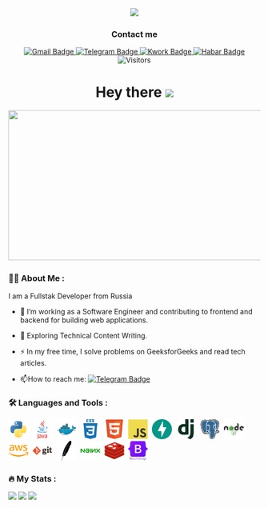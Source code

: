 <div align="center">
  <div id="header">
    <img autoplay="autoplay" src="https://media.giphy.com/media/M9gbBd9nbDrOTu1Mqx/giphy.gif"  width="100"/>
  </div>
  <div align="center" id="badges">
    <h3 align="center">Contact me</h3>
    <a href="mailto:alek.sandr2020@mail.ru">
      <img src="https://img.shields.io/badge/-alek.sandr2020%40gmail.com-red?style=for-the-badge&logo=gmail&logoColor=white" alt="Gmail Badge"/>
    </a>
    <a href="https://t.me/Vladimir003">
      <img src="https://img.shields.io/badge/-AlekGurov-blue?style=for-the-badge&logo=telegram&logoColor=white" alt="Telegram Badge"/>
    </a>
    <a href="https://kwork.ru/user/shamhi">
      <img src="https://img.shields.io/badge/-aleksandrgurov-yellow?style=for-the-badge&logo=kwork&logoColor=white" alt="Kwork Badge"/>
    </a>
     <a href="https://freelance.habr.com/freelancers/ShamHi">
      <img src="https://img.shields.io/badge/-aleksandrgurov-brightgreen?style=for-the-badge&logo=habr&logoColor=white" alt="Habar Badge"/>
    </a>
  </div>  
  <img alt="Visitors" src="https://komarev.com/ghpvc/?username=shamhi&label=Profile%20Visits&style=for-the-badge" />
  <h1>
    Hey there
    <img src="https://media.giphy.com/media/hvRJCLFzcasrR4ia7z/giphy.gif" width="30px"/>
  </h1>
  <div align="center">
    <img src="https://media.giphy.com/media/dWesBcTLavkZuG35MI/giphy.gif" width="600" height="300"/>
  </div>
</div>


### :woman_technologist: About Me :
 I am a Fullstak Developer from Russia <br>
- :telescope: I’m working as a Software Engineer and contributing to frontend and backend for building web applications.

- :seedling: Exploring Technical Content Writing.

- :zap: In my free time, I solve problems on GeeksforGeeks and read tech articles.

- :mailbox:How to reach me: [![Telegram Badge](https://img.shields.io/badge/-AlekGurov-blue?style=flat&logo=Telegram&logoColor=white)](https://t.me/AlekGurov)


### :hammer_and_wrench: Languages and Tools :
<div>
  <img src="https://github.com/devicons/devicon/blob/master/icons/python/python-original.svg" title="Python" alt="Python" width="40" height="40"/>&nbsp;
  <img src="https://github.com/devicons/devicon/blob/master/icons/java/java-original-wordmark.svg" title="Java" alt="Java" width="40" height="40"/>&nbsp;
  <img src="https://github.com/devicons/devicon/blob/master/icons/docker/docker-original.svg" title="Docker" alt="Docker " width="40" height="40"/>&nbsp;
  <img src="https://github.com/devicons/devicon/blob/master/icons/css3/css3-plain-wordmark.svg"  title="CSS3" alt="CSS" width="40" height="40"/>&nbsp;
  <img src="https://github.com/devicons/devicon/blob/master/icons/html5/html5-original.svg" title="HTML5" alt="HTML" width="40" height="40"/>&nbsp;
  <img src="https://github.com/devicons/devicon/blob/master/icons/javascript/javascript-original.svg" title="JavaScript" alt="JavaScript" width="40" height="40"/>&nbsp;
  <img src="https://github.com/devicons/devicon/blob/master/icons/fastapi/fastapi-original.svg" title="FastAPI" alt="FastAPI" width="40" height="40"/>&nbsp;
  <img src="https://github.com/devicons/devicon/blob/master/icons/django/django-plain.svg" title="Django" alt="Django" width="40" height="40"/>&nbsp;
  <img src="https://github.com/devicons/devicon/blob/master/icons/postgresql/postgresql-original.svg" title="PostgreSQL"  alt="PostgreSQL" width="40" height="40"/>&nbsp;
  <img src="https://github.com/devicons/devicon/blob/master/icons/nodejs/nodejs-original-wordmark.svg" title="NodeJS" alt="NodeJS" width="40" height="40"/>&nbsp;
  <img src="https://github.com/devicons/devicon/blob/master/icons/amazonwebservices/amazonwebservices-plain-wordmark.svg" title="AWS" alt="AWS" width="40" height="40"/>&nbsp;
  <img src="https://github.com/devicons/devicon/blob/master/icons/git/git-original-wordmark.svg" title="Git" **alt="Git" width="40" height="40"/>&nbsp;
  <img src="https://github.com/devicons/devicon/blob/master/icons/apache/apache-plain.svg" title="Apache" alt="Apache" width="40" height="40"/>&nbsp;
  <img src="https://github.com/devicons/devicon/blob/master/icons/nginx/nginx-original.svg" title="Nginx" alt="Nginx" width="40" height="40"/>&nbsp;
  <img src="https://github.com/devicons/devicon/blob/master/icons/redis/redis-original.svg" title="Redis" alt="Redis" width="40" height="40"/>&nbsp;
  <img src="https://github.com/devicons/devicon/blob/master/icons/bootstrap/bootstrap-original-wordmark.svg" title="Bootstrap" alt="Bootstrap" width="40" height="40"/>&nbsp;
</div>


### :fire: My Stats :
![](http://github-profile-summary-cards.vercel.app/api/cards/profile-details?username=shamhi&theme=dark)
![](http://github-profile-summary-cards.vercel.app/api/cards/stats?username=shamhi&theme=dark) 
![](http://github-profile-summary-cards.vercel.app/api/cards/repos-per-language?username=shamhi)
